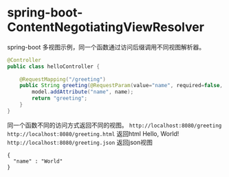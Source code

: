 # spring-boot-ContentNegotiatingViewResolver
spring-boot 多视图示例，同一个函数通过访问后缀调用不同视图解析器。

```java
@Controller
public class helloController {
	
	@RequestMapping("/greeting")
    public String greeting(@RequestParam(value="name", required=false, defaultValue="World") String name, Model model) {
        model.addAttribute("name", name);
        return "greeting";
    }
}
``` 
同一个函数不同的访问方式返回不同的视图。
`http://localhost:8080/greeting` `http://localhost:8080/greeting.html`  返回html  Hello, World!
`http://localhost:8080/greeting.json` 返回json视图
```
{
  "name" : "World"
}
```
